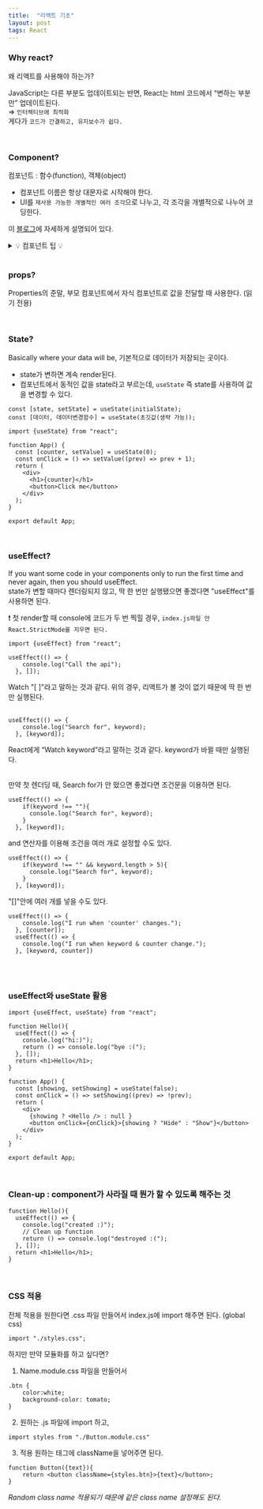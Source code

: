 ```yaml
---
title:  "리액트 기초"
layout: post
tags: React
---
```


### Why react?
왜 리액트를 사용해야 하는가?<br>

JavaScript는 다른 부분도 업데이트되는 반면, React는 html 코드에서 “변하는 부분만” 업데이트된다.<br>
⇒ `인터렉티브에 최적화`<br>
게다가 `코드가 간결하고, 유지보수가 쉽다.`

<br>






### Component?
컴포넌트 : 함수(function), 객체(object)
- 컴포넌트 이름은 항상 대문자로 시작해야 한다.
- UI를 `재사용 가능한 개별적인 여러 조각`으로 나누고, 각 조각을 개별적으로 나누어 코딩한다.<br>
 
이 <a href="https://goddaehee.tistory.com/299?category=395445">블로그</a>에 자세하게 설명되어 있다.

<details>
<summary>💡 컴포넌트 팁 💡</summary>
<div markdown="2">
  &nbsp;&nbsp;무작정 잘게 자른다고 좋은 게 아니다. "재사용성"을 고려해 나눠야 한다. <br>
  &nbsp;&nbsp;<b>정확한 이유가 없다면 미리 분리하지 말고, 필요할 때 적절하게 분리하는 것이 좋다</b>
</div>
</details>
<br>

### props? 
Properties의 준말, 부모 컴포넌트에서 자식 컴포넌트로 값을 전달할 때 사용한다. (읽기 전용) 

<br>

### State?
Basically where your data will be, 기본적으로 데이터가 저장되는 곳이다.<br>
- state가 변하면 계속 render된다.
- 컴포넌트에서 동적인 값을 state라고 부르는데, `useState` 즉 state를 사용하여 값을 변경할 수 있다. 

````
const [state, setState] = useState(initialState);
const [데이터, 데이터변경함수] = useState(초깃값(생략 가능));
````

````
import {useState} from "react";

function App() {
  const [counter, setValue] = useState(0);
  const onClick = () => setValue((prev) => prev + 1);
  return (
    <div>
      <h1>{counter}</h1>
      <button>Click me</button>
    </div>
  );
}

export default App;
````

<br>

### useEffect?
If you want some code in your components only to run the first time and never again, then you should useEffect.<br>
state가 변할 때마다 렌더링되지 않고, 딱 한 번만 실행됐으면 좋겠다면 "useEffect"를 사용하면 된다.<br>

❗  첫 render할 때 console에 코드가 두 번 찍힐 경우, `index.js파일 안 React.StrictMode를 지우면 된다.`
<br>

````
import {useEffect} from "react";

useEffect(() => {
    console.log("Call the api");
  }, []);
````
Watch "[ ]"라고 말하는 것과 같다. 위의 경우, 리액트가 볼 것이 없기 때문에 딱 한 번만 실행된다.
<br>
<br>

````
useEffect(() => {
    console.log("Search for", keyword);
  }, [keyword]);
````
React에게 “Watch keyword”라고 말하는 것과 같다. keyword가 바뀔 때만 실행된다.<br>
<br>

만약 첫 렌더딩 때, Search for가 안 떴으면 좋겠다면 조건문을 이용하면 된다. 

````
useEffect(() => {
    if(keyword !== ""){
      console.log("Search for", keyword);
    }
  }, [keyword]);
````

and 연산자를 이용해 조건을 여러 개로 설정할 수도 있다.

````
useEffect(() => {
    if(keyword !== "" && keyword.length > 5){
      console.log("Search for", keyword);
    }
  }, [keyword]);
````

"[]"안에 여러 개를 넣을 수도 있다.

````
useEffect(() => {
    console.log("I run when 'counter' changes.");
  }, [counter]);
  useEffect(() => {
    console.log("I run when keyword & counter change.");
  }, [keyword, counter])
  ````
<br>
<br>

### useEffect와 useState 활용
````
import {useEffect, useState} from "react";

function Hello(){
  useEffect(() => {
    console.log("hi:)");
    return () => console.log("bye :(");
  }, []);
  return <h1>Hello</h1>;
}

function App() {
  const [showing, setShowing] = useState(false);
  const onClick = () => setShowing((prev) => !prev);
  return (
    <div>
      {showing ? <Hello /> : null }
      <button onClick={onClick}>{showing ? "Hide" : "Show"}</button>
    </div>  
  );
}

export default App;
````
<br>

### Clean-up : component가 사라질 때 뭔가 할 수 있도록 해주는 것
````
function Hello(){
  useEffect(() => {
    console.log("created :)");
    // Clean up function
    return () => console.log("destroyed :(");
  }, []);
  return <h1>Hello</h1>;
}
````

<br>

### CSS 적용
전체 적용을 원한다면 .css 파일 만들어서 index.js에 import 해주면 된다. (global css)
````
import "./styles.css";
````

하지만 만약 모듈화를 하고 싶다면?<br>
1) Name.module.css 파일을 만들어서
````
.btn {
    color:white;
    background-color: tomato;
}
````

2) 원하는 .js 파일에 import 하고,
````
import styles from "./Button.module.css"
````

3) 적용 원하는 태그에 className을 넣어주면 된다.
````
function Button({text}){
    return <button className={styles.btn}>{text}</button>;
}
````
_Random class name 적용되기 때문에 같은 class name 설정해도 된다._

<br>
